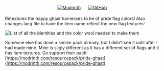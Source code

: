 <p align="center" style="text-align: center;">
  <a href="https://modrinth.com/resourcepack/pride-harnesses"><img src="https://tr7zw.github.io/uikit/social_buttons_icon/Modrinth-Button-64.png" alt="Modrinth" style="margin: 5px 10px;"></a>
  <a href="https://github.com/Tatertot5s/Pride-Harnesses"><img src="https://tr7zw.github.io/uikit/social_buttons_icon/Github-Button-64.png" alt="GitHub" style="margin: 5px 10px;"></a>
</p>

Retextures the happy ghast harnesses to be of pride flag colors! Also changes lang file to have the item name reflect the new flag textures!

![List of all the identities and the color wool needed to make them](https://cdn.modrinth.com/data/cached_images/3f33cc2e1e6d7af518dc8114b1232b9376e67084.png)

Someone else has done a similar pack already, but I didn't see it until after I had made mine. Mine is sligly different as it has a different set of flags and it has item textures. Go support their pack! [https://modrinth.com/resourcepack/pride-ghast](https://modrinth.com/resourcepack/pride-ghast)
